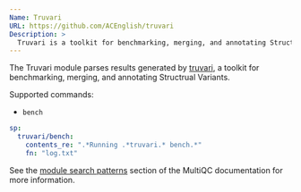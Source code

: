 ```yaml
---
Name: Truvari
URL: https://github.com/ACEnglish/truvari
Description: >
  Truvari is a toolkit for benchmarking, merging, and annotating Structrual Variants
---
```


The Truvari module parses results generated by
[truvari](https://github.com/ACEnglish/truvari),
a toolkit for benchmarking, merging, and annotating Structrual Variants.

Supported commands:

- `bench`

```yaml
sp:
  truvari/bench:
    contents_re: ".*Running .*truvari.* bench.*"
    fn: "log.txt"
```

See the [module search patterns](http://multiqc.info/docs/#module-search-patterns)
section of the MultiQC documentation for more information.
